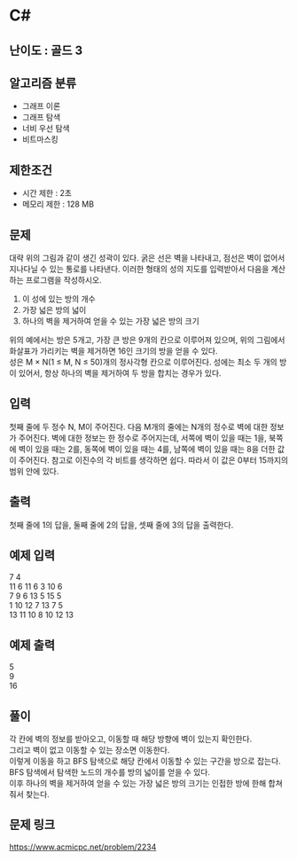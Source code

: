 # C#

## 난이도 : 골드 3

## 알고리즘 분류
  - 그래프 이론
  - 그래프 탐색
  - 너비 우선 탐색
  - 비트마스킹

## 제한조건
  - 시간 제한 : 2초
  - 메모리 제한 : 128 MB

## 문제
대략 위의 그림과 같이 생긴 성곽이 있다. 굵은 선은 벽을 나타내고, 점선은 벽이 없어서 지나다닐 수 있는 통로를 나타낸다. 이러한 형태의 성의 지도를 입력받아서 다음을 계산하는 프로그램을 작성하시오.<br/>

  1. 이 성에 있는 방의 개수
  2. 가장 넓은 방의 넓이
  3. 하나의 벽을 제거하여 얻을 수 있는 가장 넓은 방의 크기

위의 예에서는 방은 5개고, 가장 큰 방은 9개의 칸으로 이루어져 있으며, 위의 그림에서 화살표가 가리키는 벽을 제거하면 16인 크기의 방을 얻을 수 있다.<br/>
성은 M × N(1 ≤ M, N ≤ 50)개의 정사각형 칸으로 이루어진다. 성에는 최소 두 개의 방이 있어서, 항상 하나의 벽을 제거하여 두 방을 합치는 경우가 있다.<br/>


## 입력
첫째 줄에 두 정수 N, M이 주어진다. 다음 M개의 줄에는 N개의 정수로 벽에 대한 정보가 주어진다. 벽에 대한 정보는 한 정수로 주어지는데, 서쪽에 벽이 있을 때는 1을, 북쪽에 벽이 있을 때는 2를, 동쪽에 벽이 있을 때는 4를, 남쪽에 벽이 있을 때는 8을 더한 값이 주어진다. 참고로 이진수의 각 비트를 생각하면 쉽다. 따라서 이 값은 0부터 15까지의 범위 안에 있다.<br/>


## 출력
첫째 줄에 1의 답을, 둘째 줄에 2의 답을, 셋째 줄에 3의 답을 출력한다.<br/>


## 예제 입력
7 4<br/>
11 6 11 6 3 10 6<br/>
7 9 6 13 5 15 5<br/>
1 10 12 7 13 7 5<br/>
13 11 10 8 10 12 13<br/>

## 예제 출력
5<br/>
9<br/>
16<br/>

## 풀이
각 칸에 벽의 정보를 받아오고, 이동할 때 해당 방향에 벽이 있는지 확인한다.<br/>
그리고 벽이 없고 이동할 수 있는 장소면 이동한다.<br/>
이렇게 이동을 하고 BFS 탐색으로 해당 칸에서 이동할 수 있는 구간을 방으로 잡는다.<br/>
BFS 탐색에서 탐색한 노드의 개수를 방의 넓이를 얻을 수 있다.<br/>
이후 하나의 벽을 제거하여 얻을 수 있는 가장 넓은 방의 크기는 인접한 방에 한해 합쳐줘서 찾는다.<br/>


## 문제 링크
https://www.acmicpc.net/problem/2234